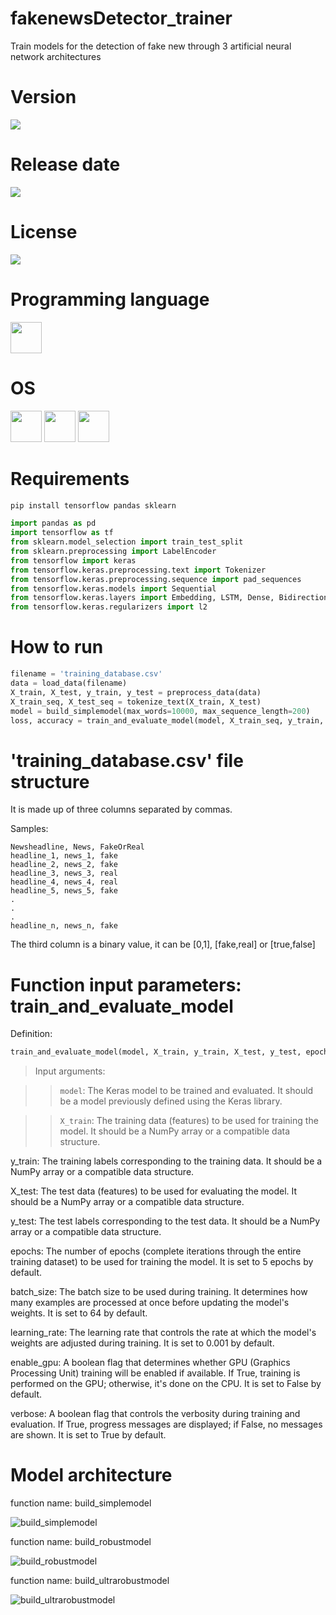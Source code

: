 # fakenewsDetector_trainer

Train models for the detection of fake new through 3 artificial neural network architectures

# Version

![](https://img.shields.io/badge/Version%3A-1.0-success)

# Release date

![](https://img.shields.io/badge/Release%20date-Jan%2C%206%2C%202023-9cf)

# License

![](https://img.shields.io/github/license/Ileriayo/markdown-badges?style=for-the-badge)

# Programming language

<img src="https://img.icons8.com/?size=512&id=13441&format=png" width="50"/>

# OS

<img src="https://img.icons8.com/?size=512&id=17842&format=png" width="50"/> <img src="https://img.icons8.com/?size=512&id=122959&format=png" width="50"/> <img src="https://img.icons8.com/?size=512&id=108792&format=png" width="50"/>

# Requirements

```bash
pip install tensorflow pandas sklearn
```

```python
import pandas as pd
import tensorflow as tf
from sklearn.model_selection import train_test_split
from sklearn.preprocessing import LabelEncoder
from tensorflow import keras
from tensorflow.keras.preprocessing.text import Tokenizer
from tensorflow.keras.preprocessing.sequence import pad_sequences
from tensorflow.keras.models import Sequential
from tensorflow.keras.layers import Embedding, LSTM, Dense, Bidirectional, Dropout, SpatialDropout1D, Reshape
from tensorflow.keras.regularizers import l2
```

# How to run

```python
filename = 'training_database.csv'
data = load_data(filename)
X_train, X_test, y_train, y_test = preprocess_data(data)
X_train_seq, X_test_seq = tokenize_text(X_train, X_test)
model = build_simplemodel(max_words=10000, max_sequence_length=200)
loss, accuracy = train_and_evaluate_model(model, X_train_seq, y_train, X_test_seq, y_test)
```

# 'training_database.csv' file structure

It is made up of three columns separated by commas.

Samples:
```csv
Newsheadline, News, FakeOrReal
headline_1, news_1, fake
headline_2, news_2, fake
headline_3, news_3, real
headline_4, news_4, real
headline_5, news_5, fake
.
.
.
headline_n, news_n, fake 
```
The third column is a binary value, it can be [0,1], [fake,real] or [true,false]

# Function input parameters: train_and_evaluate_model

Definition:
```python
train_and_evaluate_model(model, X_train, y_train, X_test, y_test, epochs=5, batch_size=64, learning_rate=0.001, enable_gpu=False, verbose=True)
```

> Input arguments:

>> `model`: The Keras model to be trained and evaluated. It should be a model previously defined using the Keras library.

>> `X_train`: The training data (features) to be used for training the model. It should be a NumPy array or a compatible data structure.

y_train: The training labels corresponding to the training data. It should be a NumPy array or a compatible data structure.

X_test: The test data (features) to be used for evaluating the model. It should be a NumPy array or a compatible data structure.

y_test: The test labels corresponding to the test data. It should be a NumPy array or a compatible data structure.

epochs: The number of epochs (complete iterations through the entire training dataset) to be used for training the model. It is set to 5 epochs by default.

batch_size: The batch size to be used during training. It determines how many examples are processed at once before updating the model's weights. It is set to 64 by default.

learning_rate: The learning rate that controls the rate at which the model's weights are adjusted during training. It is set to 0.001 by default.

enable_gpu: A boolean flag that determines whether GPU (Graphics Processing Unit) training will be enabled if available. If True, training is performed on the GPU; otherwise, it's done on the CPU. It is set to False by default.

verbose: A boolean flag that controls the verbosity during training and evaluation. If True, progress messages are displayed; if False, no messages are shown. It is set to True by default.

# Model architecture

function name: build_simplemodel

![build_simplemodel](images/fake_or_real_news_simplemodel.png)

function name: build_robustmodel

![build_robustmodel](images/fake_or_real_news_robustmodel.png)

function name: build_ultrarobustmodel

![build_ultrarobustmodel](images/fake_or_real_news_ultrarobustmodel.png)

